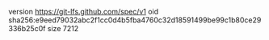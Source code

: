 version https://git-lfs.github.com/spec/v1
oid sha256:e9eed79032abc2f1cc0d4b5fba4760c32d18591499be99c1b80ce29336b25c0f
size 7212
